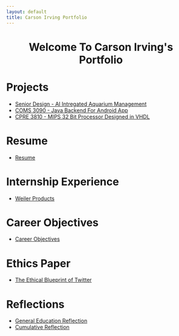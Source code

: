 ```yaml
---
layout: default
title: Carson Irving Portfolio
---
```

<h1 style="text-align: center;">Welcome To Carson Irving's Portfolio</h1>

# Projects

- [Senior Design - AI Intregated Aquarium Management](SeniorDesign/projectDescription.md)
- [COMS 3090 - Java Backend For Android App](309Project/projectDescription.md)
- [CPRE 3810 - MIPS 32 Bit Processor Designed in VHDL](381Project/projectDescription.md)

# Resume

- [Resume](resume/resume.html)

# Internship Experience

- [Weiler Products](internship/internship.md)

# Career Objectives

- [Career Objectives](career/careerobjectives.md)

# Ethics Paper

- [The Ethical Blueprint of Twitter](papers/ethics.html)

# Reflections

- [General Education Reflection](papers/genref.html)
- [Cumulative Reflection](papers/cumref.html)






<p>&nbsp;&nbsp;&nbsp;&nbsp;&nbsp;&nbsp;</p>
